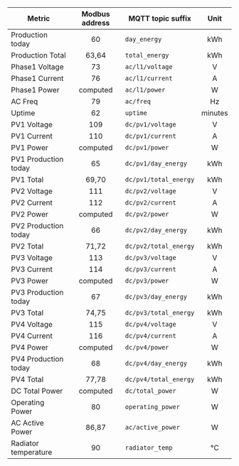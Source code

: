 |Metric|Modbus address|MQTT topic suffix|Unit|
|---|:-:|---|:-:|
|Production today|60|`day_energy`|kWh|
|Production Total|63,64|`total_energy`|kWh|
|Phase1 Voltage|73|`ac/l1/voltage`|V|
|Phase1 Current|76|`ac/l1/current`|A|
|Phase1 Power|computed|`ac/l1/power`|W|
|AC Freq|79|`ac/freq`|Hz|
|Uptime|62|`uptime`|minutes|
|PV1 Voltage|109|`dc/pv1/voltage`|V|
|PV1 Current|110|`dc/pv1/current`|A|
|PV1 Power|computed|`dc/pv1/power`|W|
|PV1 Production today|65|`dc/pv1/day_energy`|kWh|
|PV1 Total|69,70|`dc/pv1/total_energy`|kWh|
|PV2 Voltage|111|`dc/pv2/voltage`|V|
|PV2 Current|112|`dc/pv2/current`|A|
|PV2 Power|computed|`dc/pv2/power`|W|
|PV2 Production today|66|`dc/pv2/day_energy`|kWh|
|PV2 Total|71,72|`dc/pv2/total_energy`|kWh|
|PV3 Voltage|113|`dc/pv3/voltage`|V|
|PV3 Current|114|`dc/pv3/current`|A|
|PV3 Power|computed|`dc/pv3/power`|W|
|PV3 Production today|67|`dc/pv3/day_energy`|kWh|
|PV3 Total|74,75|`dc/pv3/total_energy`|kWh|
|PV4 Voltage|115|`dc/pv4/voltage`|V|
|PV4 Current|116|`dc/pv4/current`|A|
|PV4 Power|computed|`dc/pv4/power`|W|
|PV4 Production today|68|`dc/pv4/day_energy`|kWh|
|PV4 Total|77,78|`dc/pv4/total_energy`|kWh|
|DC Total Power|computed|`dc/total_power`|W|
|Operating Power|80|`operating_power`|W|
|AC Active Power|86,87|`ac/active_power`|W|
|Radiator temperature|90|`radiator_temp`|°C|
